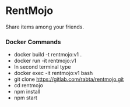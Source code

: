 # RentMojo

Share items among your friends.

### Docker Commands
 - docker build -t rentmojo:v1 .
 - docker run -it rentmojo:v1 
 - In second terminal  type
  - docker exec -it rentmojo:v1 bash
  - git clone https://gitlab.com/rabta/rentmojo.git
  - cd rentmojo
  - npm install
  - npm start